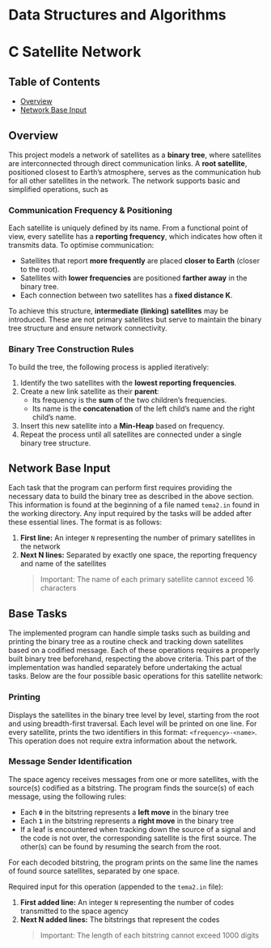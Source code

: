 # Data Structures and Algorithms
# C Satellite Network

## Table of Contents
- [Overview](#overview)
- [Network Base Input](#network-base-input)

## Overview

This project models a network of satellites as a **binary tree**, where satellites are interconnected through direct communication links.
A **root satellite**, positioned closest to Earth’s atmosphere, serves as the communication hub for all other satellites in the network.
The network supports basic and simplified operations, such as

### Communication Frequency & Positioning

Each satellite is uniquely defined by its name. From a functional point of view, every satellite has a **reporting frequency**,
which indicates how often it transmits data. To optimise communication:

- Satellites that report **more frequently** are placed **closer to Earth** (closer to the root).
- Satellites with **lower frequencies** are positioned **farther away** in the binary tree.
- Each connection between two satellites has a **fixed distance K**.

To achieve this structure, **intermediate (linking) satellites** may be introduced. These are not primary satellites but serve to maintain the binary tree structure and ensure network connectivity.

### Binary Tree Construction Rules

To build the tree, the following process is applied iteratively:

1. Identify the two satellites with the **lowest reporting frequencies**.
2. Create a new link satellite as their **parent**:
   - Its frequency is the **sum** of the two children’s frequencies.
   - Its name is the **concatenation** of the left child’s name and the right child’s name.
3. Insert this new satellite into a **Min-Heap** based on frequency.
4. Repeat the process until all satellites are connected under a single binary tree structure.

## Network Base Input

Each task that the program can perform first requires providing the necessary data to build the binary tree as described in the above section.
This information is found at the beginning of a file named `tema2.in` found in the working directory. Any input required by the tasks will be 
added after these essential lines. The format is as follows:

1. **First line:**
   An integer `N` representing the number of primary satellites in the network
2. **Next N lines:**
   Separated by exactly one space, the reporting frequency and name of the satellites
   > Important: The name of each primary satellite cannot exceed 16 characters

## Base Tasks

The implemented program can handle simple tasks such as building and printing the binary tree as a routine check and tracking down satellites
based on a codified message. Each of these operations requires a properly built binary tree beforehand, respecting the above criteria. This part of
the implementation was handled separately before undertaking the actual tasks. 
Below are the four possible basic operations for this satellite network:

### Printing

Displays the satellites in the binary tree level by level, starting from the root and using breadth-first traversal. 
Each level will be printed on one line. For every satellite, prints the two identifiers in this format: `<frequency>-<name>`.
This operation does not require extra information about the network.

### Message Sender Identification

The space agency receives messages from one or more satellites, with the source(s) codified as a bitstring. 
The program finds the source(s) of each message, using the following rules:
- Each **`0`** in the bitstring represents a **left move** in the binary tree
- Each **`1`** in the bitstring represents a **right move** in the binary tree
- If a leaf is encountered when tracking down the source of a signal and the code is not over,
  the corresponding satellite is the first source. The other(s) can be found by resuming the search from the root.

For each decoded bitstring, the program prints on the same line the names of found source satellites, separated by one space.

Required input for this operation (appended to the `tema2.in` file):

1. **First added line:**
   An integer `N` representing the number of codes transmitted to the space agency
2. **Next N added lines:**
   The bitstrings that represent the codes 
   > Important: The length of each bitstring cannot exceed 1000 digits

## 
